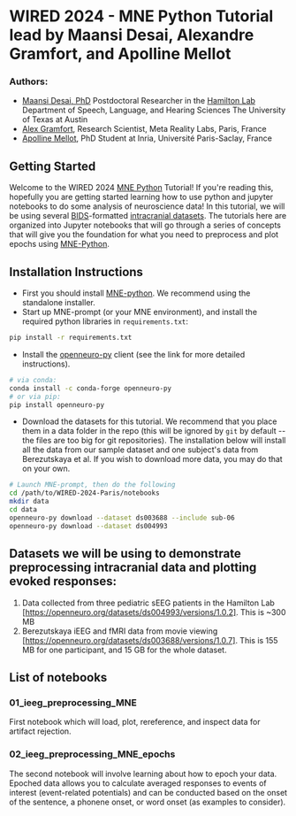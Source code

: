 # WIRED 2024 - MNE Python Tutorial lead by Maansi Desai, Alexandre Gramfort, and Apolline Mellot

### Authors:
* [Maansi Desai, PhD](https://maansidesai.github.io/)
Postdoctoral Researcher in the [Hamilton Lab](https://slhs.utexas.edu/research/hamilton-lab)
Department of Speech, Language, and Hearing Sciences
The University of Texas at Austin
* [Alex Gramfort](https://alexandre.gramfort.net/), Research Scientist, Meta Reality Labs, Paris, France
* [Apolline Mellot](https://github.com/apmellot), PhD Student at Inria, Université Paris-Saclay, France

## Getting Started
Welcome to the WIRED 2024 [MNE Python](https://mne.tools/stable/index.html) Tutorial! If you're reading this, hopefully you are getting started learning how to use python and jupyter notebooks to do some analysis of neuroscience data! In this tutorial, we will be using several [BIDS](https://bids-specification.readthedocs.io/en/stable/)-formatted [intracranial datasets](https://bids-specification.readthedocs.io/en/stable/modality-specific-files/intracranial-electroencephalography.html). The tutorials here are organized into Jupyter notebooks that will go through a series of concepts that will give you the foundation for what you need to preprocess and plot epochs using [MNE-Python](https://mne.tools/stable/index.html). 

## Installation Instructions
* First you should install [MNE-python](https://mne.tools/stable/install/index.html). We recommend using the standalone installer.
* Start up MNE-prompt (or your MNE environment), and install the required python libraries in `requirements.txt`:
```bash
pip install -r requirements.txt
```
* Install the [openneuro-py](https://github.com/hoechenberger/openneuro-py) client (see the link for more detailed instructions).
```bash
# via conda:
conda install -c conda-forge openneuro-py
# or via pip:
pip install openneuro-py
```
* Download the datasets for this tutorial. We recommend that you place them in a data folder in the repo (this will be ignored by `git` by default -- the files are too big for git repositories). The installation below will install all the data from our sample dataset and one subject's data from Berezutskaya et al. If you wish to download more data, you may do that on your own.
```bash
# Launch MNE-prompt, then do the following
cd /path/to/WIRED-2024-Paris/notebooks
mkdir data
cd data
openneuro-py download --dataset ds003688 --include sub-06
openneuro-py download --dataset ds004993
```

## Datasets we will be using to demonstrate preprocessing intracranial data and plotting evoked responses:
1) Data collected from three pediatric sEEG patients in the Hamilton Lab [https://openneuro.org/datasets/ds004993/versions/1.0.2]. This is ~300 MB
2) Berezutskaya iEEG and fMRI data from movie viewing [https://openneuro.org/datasets/ds003688/versions/1.0.7]. This is 155 MB for one participant, and 15 GB for the whole dataset.

## List of notebooks
### 01_ieeg_preprocessing_MNE
First notebook which will load, plot, rereference, and inspect data for artifact rejection.

### 02_ieeg_preprocessing_MNE_epochs
The second notebook will involve learning about how to epoch your data.  Epoched data allows you to calculate averaged responses to events of interest (event-related potentials) and can be conducted based on the onset of the sentence, a phonene onset, or word onset (as examples to consider).
